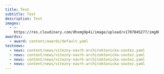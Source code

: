 ```yaml
---
title: Test
subtitle: Test
description: Test
images:
  - >-
    https://res.cloudinary.com/dhxmg9p4i/image/upload/v1707845277/img80_1_nndpk3.jpg
awardsx:
  - award: content/awards/default.yaml
testnews:
  - news: content/news/vitezny-navrh-architektonicka-soutez.yaml
  - news: content/news/vitezny-navrh-architektonicka-soutez.yaml
  - news: content/news/vitezny-navrh-architektonicka-soutez.yaml
  - news: content/news/vitezny-navrh-architektonicka-soutez.yaml
---
```


